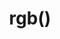 ---
title: "rgb()"
description: "RGB functional notation (`rgb()`)"
category: css
keywords: rgb,color
last_test_date: "2021-05-14"
test_url: "/tests/css-colors.html"
test_results_url: "https://testi.at/proj/w7XizGjCyAYCZgDFP1OSGekFm"
stats: {
  apple-mail: {
    macos: {
      "11": "y",
      "12": "y",
      "13": "y"
    },
    ios: {
      "11": "y #1",
      "12": "y",
      "13": "y",
      "14": "y"
    }
  },
  gmail: {
    desktop-webmail: {
      "2021-08": "y #1 #3"
    },
    ios: {
      "2021-08": "y #1 #3"
    },
    android: {
      "2021-08": "y #1 #3"
    },
    mobile-webmail: {
      "2021-08": "y #1 #3"
    }
  },
  orange: {
    desktop-webmail: {
      "2021-05":"y #1 #2"
    },
    ios: {
      "2021-05":"y #1 #2"
    },
    android: {
      "2021-05":"y #1 #2"
    }
  },
  outlook: {
    windows: {
      "2007": "y #1 #2",
      "2010": "y #1 #2",
      "2013": "y #1 #2",
      "2016": "y #1 #2",
      "2019": "y #1 #2"
    },
    windows-10-mail: {
      "2021-01": "y #1 #2"
    },
    macos: {
      "2011": "y #1 #2",
      "2016": "y #1 #2",
      "2021-01": "y"
    },
    outlook-com: {
      "2021-01": "y"
    },
    ios: {
      "2021-01": "y"
    },
    android: {
      "4.2101.0": "y"
    }
  },
  yahoo: {
    desktop-webmail: {
      "2021-01": "y #1"
    },
    ios: {
      "2021-05": "y #1"
    },
    android: {
      "6.16.2.1519779": "y #1"
    }
  },
  aol: {
    desktop-webmail: {
      "2021-01": "y #1"
    },
    ios: {
      "2021-05": "y #1"
    },
    android: {
      "2021-05": "y #1"
    }
  },
  samsung-email: {
    android: {
      "6.1.31.2": "y"
    }
  },
  sfr: {
    desktop-webmail: {
      "2021-05":"y"
    },
    ios: {
      "2021-05":"y"
    },
    android: {
      "2021-05":"y"
    }
  },
  thunderbird: {
    macos: {
      "78.10": "y"
    }
  },
  protonmail: {
    desktop-webmail: {
      "2021-05":"y"
    },
    ios: {
      "2021-05":"y"
    },
    android: {
      "2021-05":"y"
    }
  },
  hey: {
    desktop-webmail: {
      "2021-05":"y"
    }
  },
  mail-ru: {
    desktop-webmail: {
      "2021-05":"y"
    }
  },
  fastmail: {
    desktop-webmail: {
      "2021-07": "y"
    }
  },
  laposte: {
    desktop-webmail: {
      "2021-08": "y"
    }
  }
}
notes_by_num: {
  "1": "Whitespace syntax is not supported (`rgb(0 128 0 / 1)`).",
  "2": "Alpha value is not supported (`rgb(0, 128, 0, 0.5)`).",
  "3": "whitespace syntax (`rgb(0 128 0)`): when used in the `style` attribute of an element, the whole attribute is stripped. When used inside `<style>`, the whole `<style>` block is stripped."
}
links: {
  "Can I use: RGB functional notation (rgb())":"https://caniuse.com/mdn-css_types_color_rgb_functional_notation",
  "Can I use: rgb() can accept alpha values":"https://caniuse.com/mdn-css_types_color_rgb_function_accepts_alpha",
  "Can I use: Allow floats in rgb() and rgba()":"https://caniuse.com/mdn-css_types_color_floats_in_rgb_rgba",
  "MDN: <color> CSS data type":"https://developer.mozilla.org/en-US/docs/Web/CSS/color_value#rgb()"
}
---